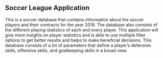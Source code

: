 

##  Soccer League Application

This is a soccer database that contains information
about the soccer players and their contracts for the year 2019. The
database also consists of the different playing statistics of each and
every player. This application will give more insights on player statistics and is
able to use multiple filter options to get better results and helps to
make beneficial decisions. This database consists of a lot of
parameters that define a player’s defensive skills, offensive skills,
and goalkeeping skills in a broad view.